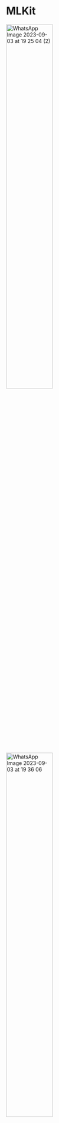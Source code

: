 
# MLKit

<img src="https://github.com/cumaki1234/MLKit/assets/129130678/775639ee-ea53-4858-ab9a-d5b11ad41b16" alt="WhatsApp Image 2023-09-03 at 19 25 04 (2)" width="50%">

<img src="https://github.com/cumaki1234/MLKit/assets/129130678/1fa7def3-33d6-4b76-8f86-be1c81c3fe8c" alt="WhatsApp Image 2023-09-03 at 19 36 06" width="50%">




